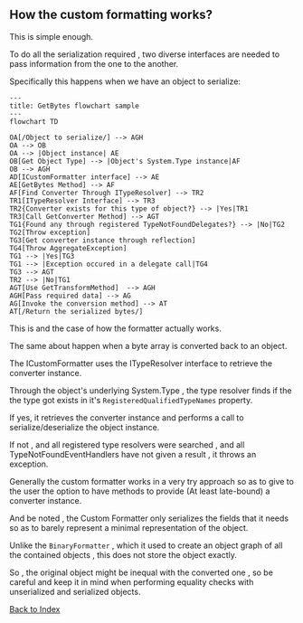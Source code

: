 ## How the custom formatting works?

This is simple enough.

To do all the serialization required , two diverse interfaces are needed to pass information from the one to the another.

Specifically this happens when we have an object to serialize:

~~~mermaid
---
title: GetBytes flowchart sample
---
flowchart TD

OA[/Object to serialize/] --> AGH
OA --> OB
OA --> |Object instance| AE
OB[Get Object Type] --> |Object's System.Type instance|AF
OB --> AGH
AD[ICustomFormatter interface] --> AE
AE[GetBytes Method] --> AF
AF[Find Converter Through ITypeResolver] --> TR2 
TR1[ITypeResolver Interface] --> TR3
TR2{Converter exists for this type of object?} --> |Yes|TR1
TR3[Call GetConverter Method] --> AGT
TG1{Found any through registered TypeNotFoundDelegates?} --> |No|TG2
TG2[Throw exception]
TG3[Get converter instance through reflection] 
TG4[Throw AggregateException]
TG1 --> |Yes|TG3
TG1 --> |Exception occured in a delegate call|TG4
TG3 --> AGT
TR2 --> |No|TG1
AGT[Use GetTransformMethod]  --> AGH
AGH[Pass required data] --> AG
AG[Invoke the conversion method] --> AT
AT[/Return the serialized bytes/]
~~~

This is and the case of how the formatter actually works.

The same about happen when a byte array is converted back to an object.

The ICustomFormatter uses the ITypeResolver interface to retrieve
the converter instance.

Through the object's underlying System.Type , the type resolver finds if
the the type got exists in it's `RegisteredQualifiedTypeNames` property.

If yes, it retrieves the converter instance and performs a call to serialize/deserialize the object instance.

If not , and all registered type resolvers were searched , and all TypeNotFoundEventHandlers have not given a result , it throws an exception.

Generally the custom formatter works in a very try approach so as to give to the user the option to
have methods to provide (At least late-bound) a converter instance.

And be noted , the Custom Formatter only serializes the fields that it needs so as to barely represent a minimal representation of the object.

Unlike the `BinaryFormatter` , which it used to create an object graph of all the contained objects , this does not store the object exactly. 

So , the original object might be inequal with the converted one , so be careful and keep it in mind when performing equality checks with unserialized and serialized objects.

[Back to Index](https://github.com/mdcdi1315/dotnettesourcesextensions/blob/master/Docs/Main.md)